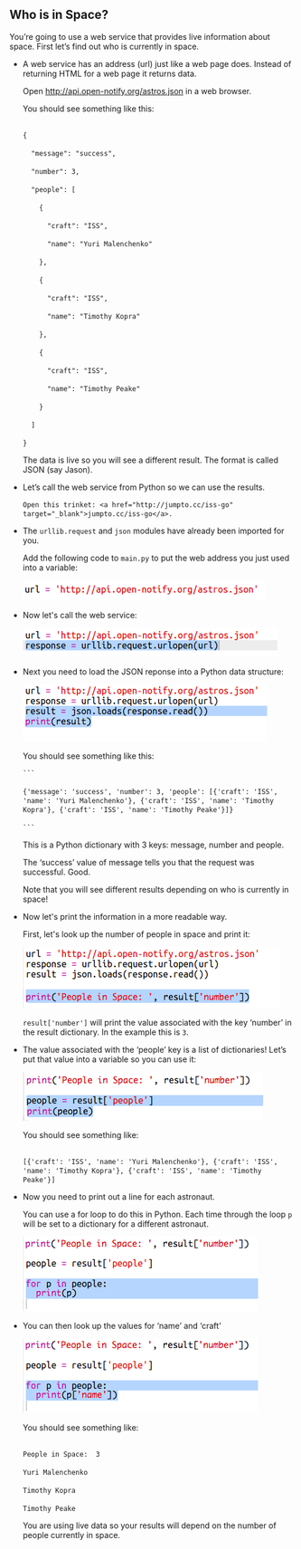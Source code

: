 ## Who is in Space?

You’re going to use a web service that provides live information about space. First let’s find out who is currently in space. 

+ A web service has an address (url) just like a web page does. Instead of returning HTML for a web page it returns data. 

    Open <a href="http://api.open-notify.org/astros.json" target="_blank">http://api.open-notify.org/astros.json</a> in a web browser. 

    You should see something like this:

    ```

    {

      "message": "success", 

      "number": 3, 

      "people": [

        {

          "craft": "ISS", 

          "name": "Yuri Malenchenko"

        }, 

        {

          "craft": "ISS", 

          "name": "Timothy Kopra"

        }, 

        {

          "craft": "ISS", 

          "name": "Timothy Peake"

        }

      ]

    }

    ```

    The data is live so you will see a different result. The format is called JSON (say Jason). 

+ Let’s call the web service from Python so we can use the results.

      Open this trinket: <a href="http://jumpto.cc/iss-go" target="_blank">jumpto.cc/iss-go</a>. 

+ The `urllib.request` and `json` modules have already been imported for you. 

    Add the following code to `main.py` to put the web address you just used into a variable:

    ![screenshot](images/iss-url.png)

+ Now let's call the web service:

    ![screenshot](images/iss-request.png)

+ Next you need to load the JSON reponse into a Python data structure:

    ![screenshot](images/iss-result.png)

    You should see something like this:

      ```

      {'message': 'success', 'number': 3, 'people': [{'craft': 'ISS', 'name': 'Yuri Malenchenko'}, {'craft': 'ISS', 'name': 'Timothy Kopra'}, {'craft': 'ISS', 'name': 'Timothy Peake'}]}

      ```

    This is a Python dictionary with 3 keys: message, number and people. 

    The ‘success’ value of message tells you that the request was successful. Good. 

    Note that you will see different results depending on who is currently in space!

+ Now let's print the information in a more readable way. 

    First, let's look up the number of people in space and print it:

    ![screenshot](images/iss-number.png)

    `result['number']` will print the value associated with the key ‘number’ in the result dictionary. In the example this is `3`. 

+ The value associated with the ‘people’ key is a list of dictionaries! Let’s put that value into a variable so you can use it:

    ![screenshot](images/iss-people.png)

    You should see something like: 

    ```

    [{'craft': 'ISS', 'name': 'Yuri Malenchenko'}, {'craft': 'ISS', 'name': 'Timothy Kopra'}, {'craft': 'ISS', 'name': 'Timothy Peake'}]

    ```

+ Now you need to print out a line for each astronaut.

    You can use a for loop to do this in Python. Each time through the loop `p` will be set to a dictionary for a different astronaut.

    ![screenshot](images/iss-people-1a.png)

+ You can then look up the values for ‘name’ and ‘craft’

    ![screenshot](images/iss-people-2.png)

    You should see something like:

    ```

    People in Space:  3

    Yuri Malenchenko

    Timothy Kopra

    Timothy Peake

    ```

    You are using live data so your results will depend on the number of people currently in space. 

